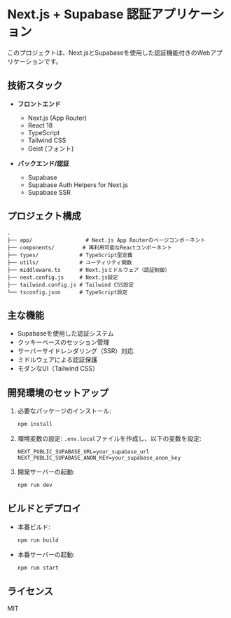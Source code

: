 # Next.js + Supabase 認証アプリケーション

このプロジェクトは、Next.jsとSupabaseを使用した認証機能付きのWebアプリケーションです。

## 技術スタック

- **フロントエンド**
  - Next.js (App Router)
  - React 18
  - TypeScript
  - Tailwind CSS
  - Geist (フォント)

- **バックエンド/認証**
  - Supabase
  - Supabase Auth Helpers for Next.js
  - Supabase SSR

## プロジェクト構成

```
.
├── app/                 # Next.js App Routerのページコンポーネント
├── components/         # 再利用可能なReactコンポーネント
├── types/             # TypeScript型定義
├── utils/             # ユーティリティ関数
├── middleware.ts      # Next.jsミドルウェア（認証制御）
├── next.config.js     # Next.js設定
├── tailwind.config.js # Tailwind CSS設定
└── tsconfig.json      # TypeScript設定
```

## 主な機能

- Supabaseを使用した認証システム
- クッキーベースのセッション管理
- サーバーサイドレンダリング（SSR）対応
- ミドルウェアによる認証保護
- モダンなUI（Tailwind CSS）

## 開発環境のセットアップ

1. 必要なパッケージのインストール:
   ```bash
   npm install
   ```

2. 環境変数の設定:
   `.env.local`ファイルを作成し、以下の変数を設定:
   ```
   NEXT_PUBLIC_SUPABASE_URL=your_supabase_url
   NEXT_PUBLIC_SUPABASE_ANON_KEY=your_supabase_anon_key
   ```

3. 開発サーバーの起動:
   ```bash
   npm run dev
   ```

## ビルドとデプロイ

- 本番ビルド:
  ```bash
  npm run build
  ```

- 本番サーバーの起動:
  ```bash
  npm run start
  ```

## ライセンス

MIT
